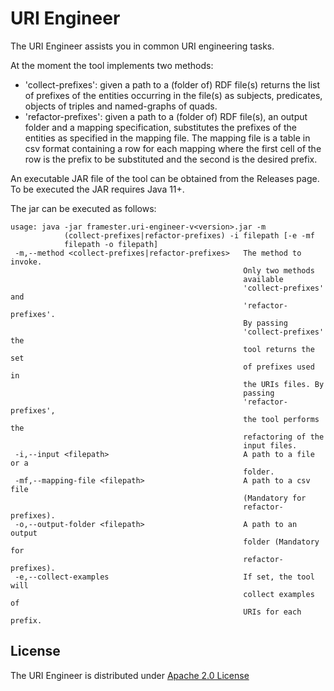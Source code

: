 # URI Engineer

The URI Engineer assists you in common URI engineering tasks.

At the moment the tool implements two methods:

- 'collect-prefixes': given a path to a (folder of) RDF file(s) returns the list of prefixes of the entities occurring in the file(s) as subjects, predicates, objects of triples and named-graphs of quads.
- 'refactor-prefixes': given a path to a (folder of) RDF file(s), an output folder and a mapping specification, substitutes the prefixes of the entities as specified in the mapping file. The mapping file is a table in csv format containing a row for each mapping where the first cell of the row is the prefix to be substituted and the second is the desired prefix.

An executable JAR file of the tool can be obtained from the Releases page.
To be executed the JAR requires Java 11+.

The jar can be executed as follows:

```
usage: java -jar framester.uri-engineer-v<version>.jar -m
            (collect-prefixes|refactor-prefixes) -i filepath [-e -mf
            filepath -o filepath]
 -m,--method <collect-prefixes|refactor-prefixes>   The method to invoke.
                                                    Only two methods
                                                    available
                                                    'collect-prefixes' and
                                                    'refactor-prefixes'.
                                                    By passing
                                                    'collect-prefixes' the
                                                    tool returns the set
                                                    of prefixes used in
                                                    the URIs files. By
                                                    passing
                                                    'refactor-prefixes',
                                                    the tool performs the
                                                    refactoring of the
                                                    input files.
 -i,--input <filepath>                              A path to a file or a
                                                    folder.
 -mf,--mapping-file <filepath>                      A path to a csv file
                                                    (Mandatory for
                                                    refactor-prefixes).
 -o,--output-folder <filepath>                      A path to an output
                                                    folder (Mandatory for
                                                    refactor-prefixes).
 -e,--collect-examples                              If set, the tool will
                                                    collect examples of
                                                    URIs for each prefix.
```

##  License

The URI Engineer is distributed under [Apache 2.0 License](LICENSE)